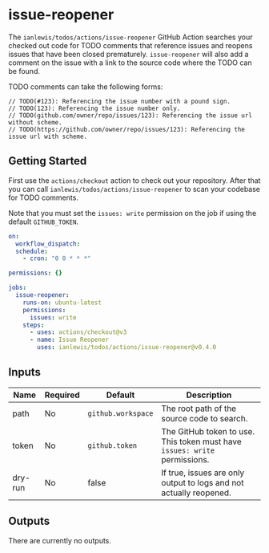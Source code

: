 # issue-reopener

The `ianlewis/todos/actions/issue-reopener` GitHub Action searches your checked
out code for TODO comments that reference issues and reopens issues that have
been closed prematurely. `issue-reopener` will also add a comment on the issue
with a link to the source code where the TODO can be found.

TODO comments can take the following forms:

```golang
// TODO(#123): Referencing the issue number with a pound sign.
// TODO(123): Referencing the issue number only.
// TODO(github.com/owner/repo/issues/123): Referencing the issue url without scheme.
// TODO(https://github.com/owner/repo/issues/123): Referencing the issue url with scheme.
```

## Getting Started

First use the `actions/checkout` action to check out your repository. After that
you can call `ianlewis/todos/actions/issue-reopener` to scan your codebase for
TODO comments.

Note that you must set the `issues: write` permission on the job if using the
default `GITHUB_TOKEN`.

```yaml
on:
  workflow_dispatch:
  schedule:
    - cron: "0 0 * * *"

permissions: {}

jobs:
  issue-reopener:
    runs-on: ubuntu-latest
    permissions:
      issues: write
    steps:
      - uses: actions/checkout@v3
      - name: Issue Reopener
        uses: ianlewis/todos/actions/issue-reopener@v0.4.0
```

## Inputs

| Name    | Required | Default            | Description                                                                |
| ------- | -------- | ------------------ | -------------------------------------------------------------------------- |
| path    | No       | `github.workspace` | The root path of the source code to search.                                |
| token   | No       | `github.token`     | The GitHub token to use. This token must have `issues: write` permissions. |
| dry-run | No       | false              | If true, issues are only output to logs and not actually reopened.         |

## Outputs

There are currently no outputs.

